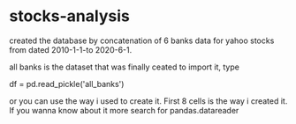# stocks-analysis
created the database by concatenation of 6 banks data for yahoo stocks from dated 2010-1-1-to 2020-6-1.

all banks is the dataset that was finally ceated to import it, type

df = pd.read_pickle('all_banks') 

or you can use the way i used to create it. First 8 cells is the way i created it. If you wanna know about it more search for pandas.datareader
